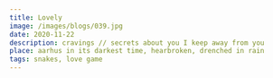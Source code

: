 ```yaml
---
title: Lovely
image: /images/blogs/039.jpg
date: 2020-11-22
description: cravings // secrets about you I keep away from you
place: aarhus in its darkest time, hearbroken, drenched in rain
tags: snakes, love game
---
```


<!--
<i class="pink">
</i>-->

<!--
Maybe the life is not as heavy if you give up love.
It becomes light; lighter with every step; almost translucent: nehmotný and weight-less; thinning, into a thin film that never disolves and covers everything, like a plastic bag floating around; so much option for movement but so awkward to touch, filtering the feelings untill you dont care to feel anymore; being safe; but what are you gonna look for in that space? what will you walk towards, how will you navigate in that endless empty void? You may as well just not exist, die at the lack of oxygen.
I´ll offer all of me for someone else's self and body;
an exchange of two human forms, does not that sound fair?
Sign this Agreement, I promise Ill give all of myself, feed on myself, lick me and let me shelter you
-->
<!--
If you'd bear that sometimes things I say don't have a meaning; I am in panic; caught myself for a moment unknown completely hollow hypnotized by staring in the  empty void that has grown through all our interactions, sometimes I catch a glimpse of it when you hold me: a tiny space that cannot be filled is like a rupture that all of a sudden reveals a canyon; a result of an ongoing erosion; a grand canyon located in the living room; me: a confussed tourist, alienated by monstrosity of that natural phenomenon: getting dizzy, in small gaps of our dialogue; gasping for air; death threathened; I know what you are about to say // don't think I am not paying attention;
<!--
I wish I could just love you mildly.
Did not have to hide from you the embarrassing affection I feel; I failed in being independent, self-contained and at keeping myself busy; climbing a mountain or meditation does not help; getting drunk with a random man, taking them home; doesnt help. just dissolves the sharp pain into many small dull object/thrusts perforing the skin; acupuncture of unrequested love; I don't wanna love you but I cannot help myself.
-->
<!--
//Nenabodavala se na tvoje ostré hrany ostnatého dratu, kterymi si vyhrazujes osobní prostor;//
-->
<!--
I wish I did not have to hide from you how little I care about myself.
That I am just the shapeless mass that needs to varp around you like time around the heavy gravitation field; constantly <!--//odvracím neodvratnou kolizi//-->
<!--
diverting an inevitable collision; waking up in the pravidelných intervalech just to keep the distance in the night; how come you are just so much better than anything else in my life.
-->
<!--
You know all that is on my mind; and all that is on my mind is crave; I wanna be consumed and absorbed by you.
Maybe I am just an attention whore but I love you as noone else -->
